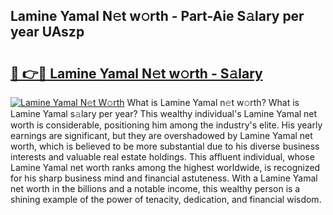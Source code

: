 ## Lamine Yamal N𝚎t w𝚘rth - Part-Aie S𝚊lary per year UAszp

# <h2><a href="http://gc1raj.nevu.top/?p=Lamine+Yamal">🔗 👉🔴 Lamine Yamal N𝚎t w𝚘rth - S𝚊lary</a></h2>

[![Lamine Yamal N𝚎t W𝚘rth](https://i.imgur.com/Oavwk0R.jpeg)](http://gc1raj.nevu.top/?p=Lamine+Yamal)
What is Lamine Yamal n𝚎t w𝚘rth? What is Lamine Yamal s𝚊lary per year?
This wealthy individual's Lamine Yamal net worth is considerable, positioning him among the industry's elite. His yearly earnings are significant, but they are overshadowed by Lamine Yamal net worth, which is believed to be more substantial due to his diverse business interests and valuable real estate holdings. This affluent individual, whose Lamine Yamal net worth ranks among the highest worldwide, is recognized for his sharp business mind and financial astuteness. With a Lamine Yamal net worth in the billions and a notable income, this wealthy person is a shining example of the power of tenacity, dedication, and financial wisdom.

